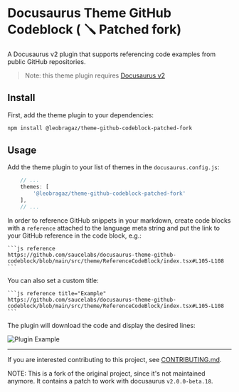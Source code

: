 Docusaurus Theme GitHub Codeblock ( 🪛 Patched fork)
=================================

A Docusaurus v2 plugin that supports referencing code examples from public GitHub repositories.

> Note: this theme plugin requires [Docusaurus v2](https://v2.docusaurus.io/)

## Install

First, add the theme plugin to your dependencies:

```sh
npm install @leobragaz/theme-github-codeblock-patched-fork
```

## Usage

Add the theme plugin to your list of themes in the `docusaurus.config.js`:

```js
    // ...
    themes: [
        '@leobragaz/theme-github-codeblock-patched-fork'
    ],
    // ...
```

In order to reference GitHub snippets in your markdown, create code blocks with a `reference` attached to the language meta string and put the link to your GitHub reference in the code block, e.g.:

    ```js reference
    https://github.com/saucelabs/docusaurus-theme-github-codeblock/blob/main/src/theme/ReferenceCodeBlock/index.tsx#L105-L108
    ```

You can also set a custom title:

    ```js reference title="Example"
    https://github.com/saucelabs/docusaurus-theme-github-codeblock/blob/main/src/theme/ReferenceCodeBlock/index.tsx#L105-L108
    ```

The plugin will download the code and display the desired lines:

![Plugin Example](https://github.com/saucelabs/docusaurus-theme-github-codeblock/raw/main/.github/assets/example.png 'Plugin Example')

---

If you are interested contributing to this project, see [CONTRIBUTING.md](CONTRIBUTING.md).

NOTE: This is a fork of the original project, since it's not maintained anymore. It contains a patch to work with docusaurus `v2.0.0-beta.18`.
